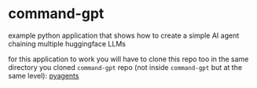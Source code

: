 # command-gpt
example python application that shows how to create a simple AI agent chaining multiple huggingface LLMs

for this application to work you will have to clone this repo too in the same directory you cloned `command-gpt` repo (not inside `command-gpt` but at the same level): [pyagents](https://github.com/iltoga/pyagents)
